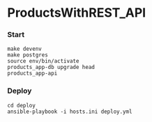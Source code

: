 # ProductsWithREST_API

### Start

    make devenv
    make postgres
    source env/bin/activate
    products_app-db upgrade head
    products_app-api

### Deploy

    cd deploy
    ansible-playbook -i hosts.ini deploy.yml
